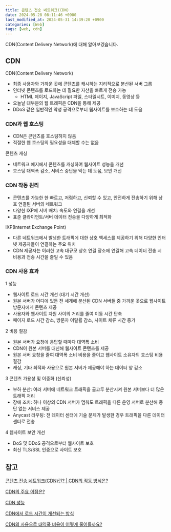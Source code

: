```yaml
---
title: 콘텐츠 전송 네트워크(CDN)
date: 2024-05-28 08:11:46 +0900
last_modified_at: 2024-05-31 14:39:20 +0900
categories: [Web]
tags: [web, cdn]
---
```


CDN(Content Delivery Network)에 대해 알아보겠습니다.

## CDN

CDN(Content Delivery Network)

- 최종 사용자와 가까운 곳에 콘텐츠를 캐시하는 지리적으로 분산된 서버 그룹
- 인터넷 콘텐츠를 로드하는 데 필요한 자산을 빠르게 전송 가능
  - HTML 페이지, JavaScript 파일, 스타일시트, 이미지, 동영상 등
- 오늘날 대부분의 웹 트래픽은 CDN을 통해 제공
- DDoS 같은 일반적인 악성 공격으로부터 웹사이트를 보호하는 데 도움

### CDN과 웹 호스팅

- CDN은 콘텐츠를 호스팅하지 않음
- 적절한 웹 호스팅의 필요성을 대체할 수는 없음

콘텐츠 캐싱

- 네트워크 에지에서 콘텐츠를 캐싱하여 웹사이트 성능을 개선
- 호스팅 대역폭 감소, 서비스 중단을 막는 데 도움, 보안 개선

### CDN 작동 원리

- 콘텐츠를 가능한 한 빠르고, 저렴하고, 신뢰할 수 있고, 안전하게 전송하기 위해 상호 연결된 서버의 네트워크
- 다양한 IXP에 서버 배치: 속도와 연결을 개선
- 표준 클라이언트/서버 데이터 전송을 다양하게 최적화

IXP(Internet Exchange Point)

- 다른 네트워크에서 발생한 트래픽에 대한 상호 액세스를 제공하기 위해 다양한 인터넷 제공자들이 연결하는 주요 위치
- CDN 제공자는 이러한 고속 대규모 상호 연결 장소에 연결해 고속 데이터 전송 시 비용과 전송 시간을 줄일 수 있음

### CDN 사용 효과

1 성능

- 웹사이트 로드 시간 개선 (대기 시간 개선)
- 원본 서버가 어디에 있든 전 세계에 분산된 CDN 서버들 중 가까운 곳으로 웹사이트 방문자에게 콘텐츠 제공
- 사용자와 웹사이트 자원 사이의 거리를 줄여 이동 시간 단축
- 페이지 로드 시간 감소, 방문자 이탈률 감소, 사이트 체류 시간 증가

2 비용 절감

- 원본 서버가 요청에 응답할 때마다 대역폭 소비
- CDN이 원본 서버를 대신해 웹사이트 콘텐츠를 제공
- 원본 서버 요청을 줄여 대역폭 소비 비용을 줄이고 웹사이트 소유자의 호스팅 비용 절감
- 캐싱, 기타 최적화 사용으로 원본 서버가 제공해야 하는 데이터 양 감소

3 콘텐츠 가용성 및 이중화 (신뢰성)

- 부하 분산: 여러 서버에 네트워크 트래픽을 골고루 분산시켜 원본 서버보다 더 많은 트래픽 처리
- 장애 조치: 하나 이상의 CDN 서버가 멈춰도 트래픽을 다른 운영 서버로 분산해 중단 없는 서비스 제공
- Anycast 라우팅: 전 데이터 센터에 기술 문제가 발생한 경우 트래픽을 다른 데이터 센터로 전송

4 웹사이트 보안 개선

- DoS 및 DDoS 공격으로부터 웹사이트 보호
- 최신 TLS/SSL 인증으로 사이트 보호

## 참고

[콘텐츠 전송 네트워크(CDN)란? | CDN의 작동 방식은?](https://www.cloudflare.com/ko-kr/learning/cdn/what-is-a-cdn/)

[CDN의 주요 이점은?](https://www.cloudflare.com/ko-kr/learning/cdn/cdn-benefits/)

[CDN 성능](https://www.cloudflare.com/ko-kr/learning/cdn/performance/)

[CDN에서 로드 시간이 개선되는 방식](https://www.cloudflare.com/ko-kr/learning/cdn/performance/)

[CDN의 사용으로 대역폭 비용이 어떻게 줄어들까요?](https://www.cloudflare.com/ko-kr/learning/cdn/how-cdns-reduce-bandwidth-cost/)

